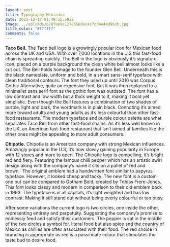 ```yaml
---
layout: post
title: Typography Mexicana
date: 2021-12-17T01:49:55.592Z
image: ../uploads/678f8e9e12785500ac4c7dd4e44d96cb.jpg
title_color: "#ffffff"
comments: false
---
```

**Taco Bell.** The Taco bell logo is a growingly popular icon for Mexican food across the UK and USA. With over 7,000 locations in the U.S this fast-food chain is spreading quickly. The Bell in the logo is obviously it’s signature icon, placed on a purple background the clean white bell almost looks like a cut out. The Bell holds homage to the founder Glen Bell. Underneath this is the black nameplate, uniform and bold, in a smart sans-serif typeface with clean traditional contours. The font they used up until 2016 was Corpus Gothic Alternative, quite an expensive font. But it was then replaced to a minimalist sans serif font as the gothic font was outdated. The font has a low contrast and low width but a thick weight to it, making it bold yet simplistic. Even though the Bell features a combination of two shades of purple, light and dark, the wordmark is in plain black. Connoting it’s aimed more toward adults and young adults as it’s less colourful than other fast-food restaurants. The modern typeface and purple colour palette are what separates Taco Bell from other fast-food chains. As it’s less well known in the UK, an American fast-food restaurant that isn’t aimed at families like the other ones might be appealing to more adult consumers. 

**Chipotle.** Chipotle is an American company with strong Mexican influences. Amazingly popular in the U.S, it’s now slowly gaining popularity in Europe with 12 stores and more to open. The Chipotle logo is compelling, it’s bright red and fiery. Featuring the famous chilli pepper which has an artistic swirl design along with the company’s name it sits on a pallet of red and brown.  The original emblem had a handwritten font similar to papyrus typeface. However, it looked cheap and tacky. The new font is a custom one but can be compared to Gotham Bold, created by Tobias Frere-Jones. This font looks classy and modern in comparison to their old emblem back in 1993. The typeface is in all capitals, it’s light weighted and has low contrast. Making it still stand out without being overly colourful or too busy.

After some variations the current logo is two circles, one inside the other, representing entirety and perpetuity. Suggesting the company’s promise to endlessly feed and satisfy their customers. The pepper is sat in the middle of the two circles a symbol for, literal food but also spice and the country of Mexico as chillies are often associated with their food. The red choice in branding is appropriate as red is a passionate colour that stimulates the taste bud to desire food.